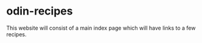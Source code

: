# odin-recipes

This website will consist of a main index page which will have links to a few recipes.
